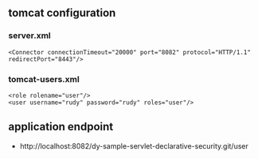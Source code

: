 ## tomcat configuration

### server.xml
```
<Connector connectionTimeout="20000" port="8082" protocol="HTTP/1.1" redirectPort="8443"/>
```

### tomcat-users.xml
```
<role rolename="user"/>
<user username="rudy" password="rudy" roles="user"/>
```

## application endpoint
- http://localhost:8082/dy-sample-servlet-declarative-security.git/user